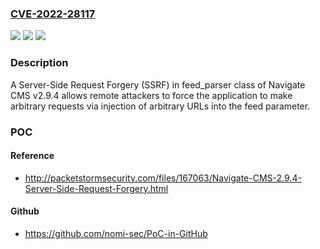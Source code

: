 ### [CVE-2022-28117](https://cve.mitre.org/cgi-bin/cvename.cgi?name=CVE-2022-28117)
![](https://img.shields.io/static/v1?label=Product&message=n%2Fa&color=blue)
![](https://img.shields.io/static/v1?label=Version&message=n%2Fa&color=blue)
![](https://img.shields.io/static/v1?label=Vulnerability&message=n%2Fa&color=brighgreen)

### Description

A Server-Side Request Forgery (SSRF) in feed_parser class of Navigate CMS v2.9.4 allows remote attackers to force the application to make arbitrary requests via injection of arbitrary URLs into the feed parameter.

### POC

#### Reference
- http://packetstormsecurity.com/files/167063/Navigate-CMS-2.9.4-Server-Side-Request-Forgery.html

#### Github
- https://github.com/nomi-sec/PoC-in-GitHub

